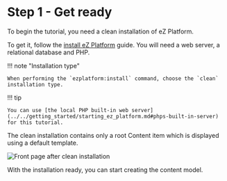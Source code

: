# Step 1 - Get ready

To begin the tutorial, you need a clean installation of eZ Platform.

To get it, follow the [install eZ Platform](../../getting_started/install_using_composer.md) guide.
You will need a web server, a relational database and PHP.

!!! note "Installation type"

    When performing the `ezplatform:install` command, choose the `clean` installation type.

!!! tip

    You can use [the local PHP built-in web server](../../getting_started/starting_ez_platform.md#phps-built-in-server) for this tutorial.

The clean installation contains only a root Content item which is displayed using a default template.

![Front page after clean installation](img/bike_tutorial_homepage_install_clean.png)

With the installation ready, you can start creating the content model.
